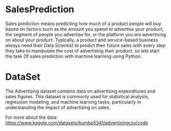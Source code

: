 # SalesPrediction

Sales prediction means predicting how much of a product people will buy based on factors
such as the amount you spend to advertise your product, the segment of people you
advertise for, or the platform you are advertising on about your product.
Typically, a product and service-based business always need their Data Scientist to predict
their future sales with every step they take to manipulate the cost of advertising their
product. so lets start the task Of sales prediction with machine learning using Python.

# DataSet

The Advertising dataset contains data on advertising expenditures and sales figures. This dataset is commonly used for statistical analysis, regression modeling, and machine learning tasks, particularly in understanding the impact of advertising on sales.

For more about the data: https://www.kaggle.com/datasets/bumba5341/advertisingcsv/code

